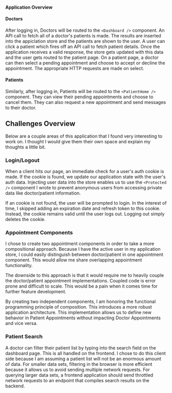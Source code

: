 #### Application Overview

#### Doctors
After logging in, Doctors will be routed to the `<Dashboard />` component.
An API call to fetch all of a doctor's patients is made. The results are inserted into the appiclation store and the patients are shown to the user.
A user can click a patient which fires off an API call to fetch patient details. Once the application receives a valid response, the store gets updated with this data and the user gets routed to the patient page.
On a patient page, a doctor can then select a pending appointment and choose to accept or decline the appointment. The appropriate HTTP requests are made on select.

#### Patients
Similarly, after logging in, Patients will be routed to the `<PatientHome />` component. They can view their pending appointments and choose to cancel them. They can also request a new appointment and send messages to their doctor. 

## Challenges Overview
Below are a couple areas of this application that I found very interesting to work on. I thought I would give them their own space and explain my thoughts a little bit.

### Login/Logout
When a client hits our page, an immediate check for a user's auth cookie is made. If the cookie is found, we update our application state with the user's auth data.
Injecting user data into the store enables us to use the `<Protected />` component I wrote to prevent anonymous users from accessing private data like doctor/patient information.

If an cookie is not found, the user will be prompted to login. In the interest of time, I skipped adding an expiration date and refresh token to this cookie. Instead, the cookie remains valid until the user logs out. Logging out simply deletes the cookie.

### Appointment Components
I chose to create two appointment components in order to take a more compositional approach.
Because I have the active user in my application store, I could easily distinguish between doctor/patient in one appointment component. This would allow me share overlapping appointment functionality.

The downside to this approach is that it would require me to heavily couple the doctor/patient appointment implementations. Coupled code is error prone and difficult to scale. This would be a pain when it comes time for further feature development.    

By creating two independent components, I am honoring the functional programming principle of composition. This introduces a more robust application architecture.
This implementation allows us to define new behavior in Patient Appointments without impacting Doctor Appointments and vice versa.             

### Patient Search
A doctor can filter their patient list by typing into the search field on the dashboard page. This is all handled on the frontend. I chose to do this client side because I am assuming a patient list will not be an enormous amount of data.
For smaller data sets, filtering in the browser is more efficient because it allows us to avoid sending multiple network requests. For querying larger data sets, a frontend application should send throttled network requests to an endpoint that compiles search results on the backend.

